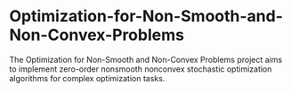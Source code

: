 # Optimization-for-Non-Smooth-and-Non-Convex-Problems
The Optimization for Non-Smooth and Non-Convex Problems project aims to implement zero-order nonsmooth nonconvex stochastic optimization algorithms for complex optimization tasks.
